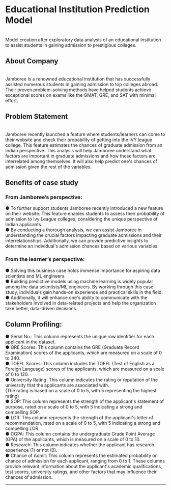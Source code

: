 # **Educational Institution Prediction Model**
<br>
Model creation after exploratory data analysis of an educational institution to assist students in gaining admission to prestigious colleges.

## **About Company**
<br>
Jamboree is a renowned educational institution that has successfully assisted numerous students 
in gaining admission to top colleges abroad. Their proven
problem-solving methods have helped students achieve exceptional scores on
exams like the GMAT, GRE, and SAT with minimal effort.

## **Problem Statement**
<br>
Jamboree recently launched a feature where students/learners can come to their website and check their probability of
getting into the IVY league college. This feature estimates the chances of graduate admission from an Indian perspective.
This analysis will help Jamboree understand what factors are important in graduate admissions and how these factors 
are interrelated among themselves. It will also help predict one's chances of admission given the rest of the variables.

## **Benefits of case study**<br>

### From Jamboree’s perspective: <br>

● To further support students Jamboree recently introduced a new feature on their
website. This feature enables students to assess their probability of admission to Ivy
League colleges, considering the unique perspective of Indian applicants.<br>
● By conducting a thorough analysis, we can assist Jamboree in understanding the crucial
factors impacting graduate admissions and their interrelationships. Additionally, we can
provide predictive insights to determine an individual's admission chances based on
various variables.
<br>
### From the learner’s perspective:<br>
● Solving this business case holds immense importance for aspiring data scientists and
ML engineers.<br>
● Building predictive models using machine learning is widely popular among the data
scientists/ML engineers. By working through this case study, individuals gain hands-on
experience and practical skills in the field.<br>
● Additionally, it will enhance one's ability to communicate with the stakeholders
involved in data-related projects and help the organization take better, data-driven
decisions.

## **Column Profiling:**

● Serial No.: This column represents the unique row identifier for each applicant in the
dataset.<br>
● GRE Scores: This column contains the GRE (Graduate Record Examination) scores of
the applicants, which are measured on a scale of 0 to 340.<br>
● TOEFL Scores: This column includes the TOEFL (Test of English as a Foreign Language)
scores of the applicants, which are measured on a scale of 0 to 120.<br>
● University Rating: This column indicates the rating or reputation of the university that
the applicants are associated with.<br>
(The rating is based on a scale of 0 to 5, with 5 representing the highest rating)<br>
● SOP: This column represents the strength of the applicant's statement of purpose,
rated on a scale of 0 to 5, with 5 indicating a strong and compelling SOP.<br>
● LOR: This column represents the strength of the applicant's letter of recommendation,
rated on a scale of 0 to 5, with 5 indicating a strong and compelling LOR.<br>
● CGPA: This column contains the undergraduate Grade Point Average (GPA) of the
applicants, which is measured on a scale of 0 to 10.<br>
● Research: This column indicates whether the applicant has research experience (1) or
not (0).<br>
● Chance of Admit: This column represents the estimated probability or chance of
admission for each applicant, ranging from 0 to 1.
These columns provide relevant information about the applicant's academic qualifications, test
scores, university ratings, and other factors that may influence their chances of admission.
____________________________________________________________________________
